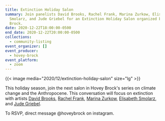 ```yaml
---
title: Extinction Holiday Salon
summary: Join panelists David Brooks, Rachel Frank, Marina Zurkow, Elisabeth
  Smolarz, and Jude Griebel for an Extinction Holiday Salon organized by Hovey
  Brock.
date: 2020-12-22T18:00:00-0500
end_date: 2020-12-22T20:00:00-0500
collections:
  - community-listing
event_organizer: []
event_producer:
  - hovey-brock
event_platform:
  - zoom
---
```

{{< image media="2020/12/extinction-holiday-salon" size="lg" >}}

This holiday season, join the next salon in Hovey Brock's series on climate change and the Anthropocene. This conversation will focus on extinction with artists [David Brooks](http://davidbrooksstudio.com/), [Rachel Frank](https://www.rachelfrank.com/), [Marina Zurkow](http://o-matic.com/play/index.html), [Elisabeth Smolarz](https://www.smolarz.com/), and [Jude Griebel](https://www.judegriebel.com/). 

To RSVP, direct message @hoveybrock on instagram.